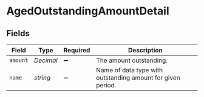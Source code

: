 # AgedOutstandingAmountDetail


## Fields

| Field                                                       | Type                                                        | Required                                                    | Description                                                 |
| ----------------------------------------------------------- | ----------------------------------------------------------- | ----------------------------------------------------------- | ----------------------------------------------------------- |
| `amount`                                                    | *Decimal*                                                   | :heavy_minus_sign:                                          | The amount outstanding.                                     |
| `name`                                                      | *string*                                                    | :heavy_minus_sign:                                          | Name of data type with outstanding amount for given period. |